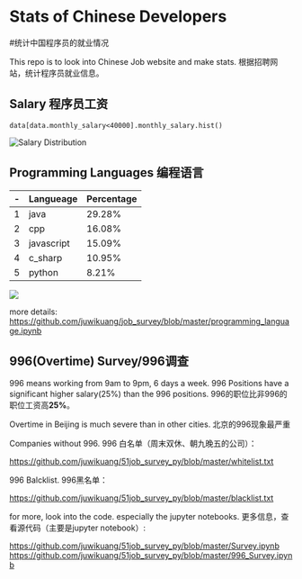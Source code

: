 # Stats of Chinese Developers
#统计中国程序员的就业情况

This repo is to look into Chinese Job website and make stats. 
根据招聘网站，统计程序员就业信息。

## Salary 程序员工资
```
data[data.monthly_salary<40000].monthly_salary.hist()
```
![Salary Distribution](https://github.com/juwikuang/51job_survey_py/blob/master/images/salary_distribution.png?raw=true)

## Programming Languages 编程语言

| - | Langueage       | Percentage |
|---|------------|--------|
| 1 | java       | 29.28% |
| 2 | cpp        | 16.08% |
| 3 | javascript | 15.09% |
| 4 | c_sharp    | 10.95% |
| 5 | python     | 8.21%  |

![](https://github.com/juwikuang/job_survey/blob/master/images/2019_04_pl_word_cloud.png?raw=true)

more details:
https://github.com/juwikuang/job_survey/blob/master/programming_language.ipynb

## 996(Overtime) Survey/996调查
996 means working from 9am to 9pm, 6 days a week.
996 Positions have a significant higher salary(25%) than the 996 positions.
996的职位比非996的职位工资高**25%**。

Overtime in Beijing is much severe than in other cities.
北京的996现象最严重

Companies without 996.
996 白名单（周末双休、朝九晚五的公司）：

https://github.com/juwikuang/51job_survey_py/blob/master/whitelist.txt

996 Balcklist. 996黑名单：

https://github.com/juwikuang/51job_survey_py/blob/master/blacklist.txt

for more, look into the code. especially the jupyter notebooks.
更多信息，查看源代码（主要是jupyter notebook）:

https://github.com/juwikuang/51job_survey_py/blob/master/Survey.ipynb
https://github.com/juwikuang/51job_survey_py/blob/master/996_Survey.ipynb
